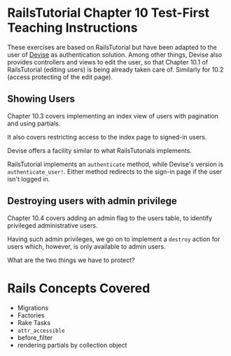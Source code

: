 RailsTutorial Chapter 10 Test-First Teaching Instructions
=========================================================

These exercises are based on RailsTutorial but have been adapted
to the user of [Devise](devise) as authentication solution. Among
other things, Devise also provides controllers and views to edit
the user, so that Chapter 10.1 of RailsTutorial (editing users) is being
already taken care of. Similarly for 10.2 (access protecting of the edit
page).

Showing Users
-------------

Chapter 10.3 covers implementing an index view of users with
pagination and using partials.

It also covers restricting access to the index page to signed-in users.

Devise offers a facility similar to what RailsTutorials implements.

RailsTutorial implements an `authenticate` method, while Devise's
version is `authenticate_user!`.  Either method redirects to the sign-in
page if the user isn't logged in.

Destroying users with admin privilege
-------------------------------------

Chapter 10.4 covers adding an admin flag to the users table, to
identify privileged administrative users.

Having such admin privileges, we go on to implement a `destroy` action
for users which, however, is only available to admin users.

What are the two things we have to protect?

Rails Concepts Covered
======================

* Migrations
* Factories
* Rake Tasks
* `attr_accessible`
* before_filter
* rendering partials by collection object


[devise]: https://github.com/plataformatec/devise "Devise on github"
